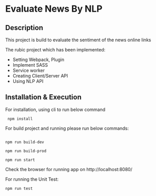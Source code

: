 # Evaluate News By NLP 

## Description
This project is build to evaluate the sentiment of the news online links

The rubic project which has been implemented: 
- Setting Webpack, Plugin
- Implement SASS
- Service worker
- Creating Client/Server API
- Using NLP API

## Installation & Execution

For installation, using cli to run below command

<code> npm install</code>

For build project and running please run below commands:

<code>
npm run build-dev<br>
npm run build-prod<br>
npm run start
</code>

Check the browser for running app on http://localhost:8080/ 

For running the Unit Test: 

<code>npm run test</code>


